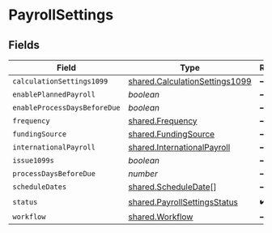 # PayrollSettings


## Fields

| Field                                                                                   | Type                                                                                    | Required                                                                                | Description                                                                             |
| --------------------------------------------------------------------------------------- | --------------------------------------------------------------------------------------- | --------------------------------------------------------------------------------------- | --------------------------------------------------------------------------------------- |
| `calculationSettings1099`                                                               | [shared.CalculationSettings1099](../../../sdk/models/shared/calculationsettings1099.md) | :heavy_minus_sign:                                                                      | N/A                                                                                     |
| `enablePlannedPayroll`                                                                  | *boolean*                                                                               | :heavy_minus_sign:                                                                      | N/A                                                                                     |
| `enableProcessDaysBeforeDue`                                                            | *boolean*                                                                               | :heavy_minus_sign:                                                                      | N/A                                                                                     |
| `frequency`                                                                             | [shared.Frequency](../../../sdk/models/shared/frequency.md)                             | :heavy_minus_sign:                                                                      | N/A                                                                                     |
| `fundingSource`                                                                         | [shared.FundingSource](../../../sdk/models/shared/fundingsource.md)                     | :heavy_minus_sign:                                                                      | N/A                                                                                     |
| `internationalPayroll`                                                                  | [shared.InternationalPayroll](../../../sdk/models/shared/internationalpayroll.md)       | :heavy_minus_sign:                                                                      | N/A                                                                                     |
| `issue1099s`                                                                            | *boolean*                                                                               | :heavy_minus_sign:                                                                      | N/A                                                                                     |
| `processDaysBeforeDue`                                                                  | *number*                                                                                | :heavy_minus_sign:                                                                      | N/A                                                                                     |
| `scheduleDates`                                                                         | [shared.ScheduleDate](../../../sdk/models/shared/scheduledate.md)[]                     | :heavy_minus_sign:                                                                      | N/A                                                                                     |
| `status`                                                                                | [shared.PayrollSettingsStatus](../../../sdk/models/shared/payrollsettingsstatus.md)     | :heavy_check_mark:                                                                      | N/A                                                                                     |
| `workflow`                                                                              | [shared.Workflow](../../../sdk/models/shared/workflow.md)                               | :heavy_minus_sign:                                                                      | N/A                                                                                     |